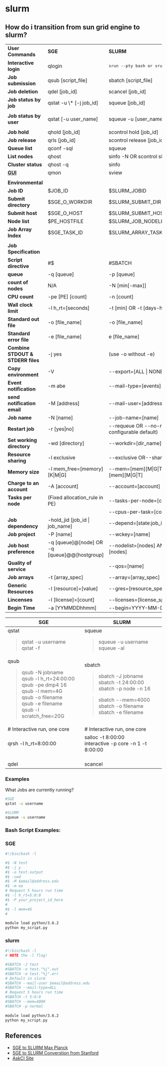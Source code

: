 # slurm

## How do i transition from sun grid engine to slurm?

<table><tbody><tr><td><strong>User Commands</strong></td>
			<td><strong>SGE</strong></td>
			<td><strong>SLURM</strong></td>
		</tr><tr><td><strong>Interactive login</strong></td>
			<td>qlogin</td>
			<td>
				<pre>
srun --pty bash or srun (-p "partition name"--time=4:0:0 --pty bash For a quick dev node, just run "sdev"</pre>
			</td>
		</tr><tr><td><strong>Job submission</strong></td>
			<td>qsub [script_file]</td>
			<td>sbatch [script_file]</td>
		</tr><tr><td><strong>Job deletion</strong></td>
			<td>qdel [job_id]</td>
			<td>scancel [job_id]</td>
		</tr><tr><td><strong>Job status by job</strong></td>
			<td>qstat -u \* [-j job_id]</td>
			<td>squeue [job_id]</td>
		</tr><tr><td><strong>Job status by user</strong></td>
			<td>qstat [-u user_name]</td>
			<td>
				<p>squeue -u [user_name]</p>
			</td>
		</tr><tr><td><strong>Job hold</strong></td>
			<td>qhold [job_id]</td>
			<td>scontrol hold [job_id]</td>
		</tr><tr><td><strong>Job release</strong></td>
			<td>qrls [job_id]</td>
			<td>scontrol release [job_id]</td>
		</tr><tr><td><strong>Queue list</strong></td>
			<td>qconf -sql</td>
			<td>squeue</td>
		</tr><tr><td><strong>List nodes</strong></td>
			<td>qhost</td>
			<td>sinfo -N OR scontrol show nodes</td>
		</tr><tr><td><strong>Cluster status</strong></td>
			<td>qhost -q</td>
			<td>sinfo</td>
		</tr><tr><td><a href="http://slurm.schedmd.com/sview.html" rel="nofollow"><strong>GUI</strong></a></td>
			<td>qmon</td>
			<td>sview</td>
		</tr><tr><td> </td>
			<td> </td>
			<td> </td>
		</tr><tr><td><strong>Environmental</strong></td>
			<td> </td>
			<td> </td>
		</tr><tr><td><strong>Job ID</strong></td>
			<td>$JOB_ID</td>
			<td>$SLURM_JOBID</td>
		</tr><tr><td><strong>Submit directory</strong></td>
			<td>$SGE_O_WORKDIR</td>
			<td>$SLURM_SUBMIT_DIR</td>
		</tr><tr><td><strong>Submit host</strong></td>
			<td>$SGE_O_HOST</td>
			<td>$SLURM_SUBMIT_HOST</td>
		</tr><tr><td><strong>Node list</strong></td>
			<td>$PE_HOSTFILE</td>
			<td>$SLURM_JOB_NODELIST</td>
		</tr><tr><td><strong>Job Array Index</strong></td>
			<td>$SGE_TASK_ID</td>
			<td>$SLURM_ARRAY_TASK_ID</td>
		</tr><tr><td> </td>
			<td> </td>
			<td> </td>
		</tr><tr><td><strong>Job Specification</strong></td>
			<td> </td>
			<td> </td>
		</tr><tr><td><strong>Script directive</strong></td>
			<td>#$</td>
			<td>#SBATCH</td>
		</tr><tr><td><strong>queue</strong></td>
			<td>-q [queue]</td>
			<td>-p [queue]</td>
		</tr><tr><td><strong>count of nodes</strong></td>
			<td>N/A</td>
			<td>-N [min[-max]]</td>
		</tr><tr><td><strong>CPU count</strong></td>
			<td>-pe [PE] [count]</td>
			<td>-n [count]</td>
		</tr><tr><td><strong>Wall clock limit</strong></td>
			<td>-l h_rt=[seconds]</td>
			<td>-t [min] OR -t [days-hh:mm:ss]</td>
		</tr><tr><td><strong>Standard out file</strong></td>
			<td>-o [file_name]</td>
			<td>-o [file_name]</td>
		</tr><tr><td><strong>Standard error file</strong></td>
			<td>-e [file_name]</td>
			<td>e [file_name]</td>
		</tr><tr><td><strong>Combine STDOUT &amp; STDERR files </strong></td>
			<td>-j yes</td>
			<td>(use -o without -e)</td>
		</tr><tr><td><strong>Copy environment</strong></td>
			<td>-V</td>
			<td>--export=[ALL | NONE | variables]</td>
		</tr><tr><td><strong>Event notification</strong></td>
			<td>-m abe</td>
			<td>--mail-type=[events]</td>
		</tr><tr><td><strong>send notification email</strong></td>
			<td>-M [address]</td>
			<td>--mail-user=[address]</td>
		</tr><tr><td><strong>Job name</strong></td>
			<td>-N [name]</td>
			<td>--job-name=[name]</td>
		</tr><tr><td><strong>Restart job</strong></td>
			<td>-r [yes|no]</td>
			<td>--requeue OR --no-requeue (NOTE:<br />
				configurable default)</td>
		</tr><tr><td><strong>Set working directory</strong></td>
			<td>-wd [directory]</td>
			<td>--workdir=[dir_name]</td>
		</tr><tr><td><strong>Resource sharing</strong></td>
			<td>-l exclusive</td>
			<td>--exclusive OR--shared</td>
		</tr><tr><td><strong>Memory size</strong></td>
			<td>-l mem_free=[memory][K|M|G]</td>
			<td>--mem=[mem][M|G|T] OR --mem-per-cpu=<br />
				[mem][M|G|T]</td>
		</tr><tr><td><strong>Charge to an account</strong></td>
			<td>-A [account]</td>
			<td>--account=[account]</td>
		</tr><tr><td><strong>Tasks per node</strong></td>
			<td>(Fixed allocation_rule in PE)</td>
			<td>--tasks-per-node=[count]</td>
		</tr><tr><td> </td>
			<td> </td>
			<td>--cpus-per-task=[count]</td>
		</tr><tr><td><strong>Job dependency</strong></td>
			<td>-hold_jid [job_id | job_name]</td>
			<td>--depend=[state:job_id]</td>
		</tr><tr><td><strong>Job project</strong></td>
			<td>-P [name]</td>
			<td>--wckey=[name]</td>
		</tr><tr><td><strong>Job host preference</strong></td>
			<td>-q [queue]@[node] OR -q<br />
				[queue]@@[hostgroup]</td>
			<td>--nodelist=[nodes] AND/OR --exclude=<br />
				[nodes]</td>
		</tr><tr><td><strong>Quality of service</strong></td>
			<td> </td>
			<td>--qos=[name]</td>
		</tr><tr><td><strong>Job arrays</strong></td>
			<td>-t [array_spec]</td>
			<td>--array=[array_spec] (Slurm version 2.6+)</td>
		</tr><tr><td><strong>Generic Resources</strong></td>
			<td>-l [resource]=[value]</td>
			<td>--gres=[resource_spec]</td>
		</tr><tr><td><strong>Lincenses</strong></td>
			<td>-l [license]=[count]</td>
			<td>--licenses=[license_spec]</td>
		</tr><tr><td><strong>Begin Time</strong></td>
			<td>-a [YYMMDDhhmm]</td>
			<td>--begin=YYYY-MM-DD[THH:MM[:SS]]</td>
		</tr></tbody></table><p> </p>
<table><tbody><tr><th>SGE</th>
			<th>SLURM</th>
		</tr></tbody><tbody><tr><td>qstat<br /><blockquote>qstat -u username<br />
					qstat -f</blockquote>
			</td>
			<td>squeue<br /><blockquote>squeue -u username<br />
					squeue -al</blockquote>
			</td>
		</tr><tr><td>qsub<br /><blockquote>qsub -N jobname<br />
					qsub -l h_rt=24:00:00<br />
					qsub -pe dmp4 16<br />
					qsub -l mem=4G<br />
					qsub -o filename<br />
					qsub -e filename<br />
					qsub -l scratch_free=20G</blockquote>
			</td>
			<td>sbatch<br /><blockquote>sbatch -J jobname<br />
					sbatch -t 24:00:00<br />
					sbatch -p node -n 16</blockquote>
				<blockquote>sbatch --mem=4000<br />
					sbatch -o filename<br />
					sbatch -e filename</blockquote>
			</td>
		</tr><tr><td># Interactive run, one core</td>
			<td># Interactive run, one core</td>
		</tr><tr><td>qrsh -l h_rt=8:00:00</td>
			<td>salloc -t 8:00:00<br />
				interactive -p core -n 1 -t 8:00:00</td>
		</tr><tr><td><br />
				qdel</td>
			<td><br />
				scancel</td>
		</tr></tbody></table>


### Examples

What Jobs are currently running?
```bash
#SGE
qstat -u username

#SLURM
squeue -u username
```

### Bash Script Examples:

### SGE

```bash
#!/bin/bash -l 

#$ -N test
#$ -j y
#$ -o test.output
#$ -cwd
#$ -M $email@address.edu
#$ -m ea
# Request 5 hours run time
#$ -l h_rt=5:0:0
#$ -P your_project_id_here
#
#$ -l mem=4G
# 
 
module load python/3.6.2
python my_script.py
```

### slurm

```bash
#!/bin/bash -l
# NOTE the -l flag!

#SBATCH -J test
#SBATCH -o test."%j".out
#SBATCH -e test."%j".err
# Default in slurm
#SBATCH --mail-user $email@address.edu
#SBATCH --mail-type=ALL
# Request 5 hours run time
#SBATCH -t 5:0:0
#SBATCH --mem=4000
#SBATCH -p normal
 
module load python/3.6.2
python my_script.py
```


## References

<span id='question-how-do-i-transition-from-sun-grid-engine-to-slurm'></span>


 - [SGE to SLURM Max Planck](https://www.mpcdf.mpg.de/services/computing/linux/migration-from-sge-to-slurm)
 - [SGE to SLURM Converstion from Stanford](https://srcc.stanford.edu/sge-slurm-conversion)
 - [AskCI Site](https://ask.ci)


